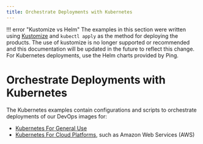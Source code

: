 ```yaml
---
title: Orchestrate Deployments with Kubernetes
---
```


!!! error "Kustomize vs Helm"
    The examples in this section were written using [Kustomize](https://kustomize.io/) and `kubectl apply` as the method for deploying the products.  The use of kustomize is no longer supported or recommended and this documentation will be updated in the future to reflect this change.  For Kubernetes deployments, use the Helm charts provided by Ping.

# Orchestrate Deployments with Kubernetes

The Kubernetes examples contain configurations and scripts to orchestrate deployments of our DevOps images for:

* [Kubernetes For General Use](deployK8sGeneral.md)
* [Kubernetes For Cloud Platforms](deployK8sCloud.md), such as Amazon Web Services (AWS)

